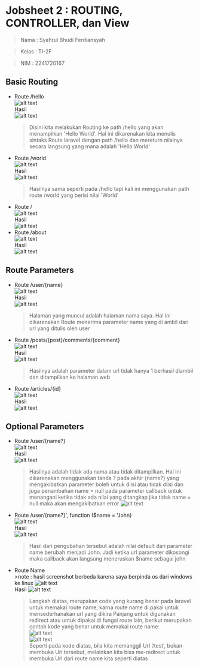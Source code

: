 # Jobsheet 2 : ROUTING, CONTROLLER, dan View

> Nama : Syahrul Bhudi Ferdiansyah

> Kelas : TI-2F

> NIM : 2241720167

## Basic Routing

-   Route /hello<br>
    ![alt text](./public/screenshot/image1.png)<br>
    Hasil <br>
    ![alt text](./public/screenshot/image-1.png)<br>
    > Disini kita melakukan Routing ke path /hello yang akan menampilkan 'Hello World'. Hal ini dikarenakan kita menulis sintaks Route laravel dengan path /hello dan mereturn nilainya secara langsung yang mana adalah 'Hello World'
-   Route /world<br>
    ![alt text](./public/screenshot/world.png)<br>
    Hasil<br>
    ![alt text](./public/screenshot/world-1.png)<br>
    > Hasilnya sama seperti pada /hello tapi kali ini menggunakan path route /world yang berisi nilai 'World'
-   Route /<br>
    ![alt text](./public/screenshot/base.png)<br>
    Hasil<br>
    ![alt text](./public/screenshot/base-1.png)<br>
-   Route /about<br>
    ![alt text](./public/screenshot/about.png)<br>
    Hasil<br>
    ![alt text](./public/screenshot/about1.png)<br>

## Route Parameters

-   Route /user/{name}<br>
    ![alt text](./public/screenshot/name.png)<br>
    Hasil<br>
    ![alt text](./public/screenshot/nama1.png)<br>
    > Halaman yang muncul adalah halaman nama saya. Hal ini dikarenakan Route menerima parameter name yang di ambil dari url yang ditulis oleh user
-   Route /posts/{post}/comments/{comment}<br>
    ![alt text](./public/screenshot/2par.png)<br>
    Hasil<br>
    ![alt text](./public/screenshot/2par1.png)<br>
    > Hasilnya adalah parameter dalam url tidak hanya 1 berhasil diambil dan ditampilkan ke halaman web
-   Route /articles/{id}<br>
    ![alt text](./public/screenshot/parid.png)<br>
    Hasil<br>
    ![alt text](./public/screenshot/parid1.png)<br>

## Optional Parameters

-   Route /user/{name?}<br>
    ![alt text](./public/screenshot/opt.png)<br>
    Hasil<br>
    ![alt text](./public/screenshot/opt1.png)<br>
    > Hasilnya adalah tidak ada nama atau tidak ditampilkan. Hal ini dikarenakan menggunakan tanda ? pada akhir {name?} yang mengakibatkan parameter boleh untuk diisi atau tidak diisi dan juga penambahan name = null pada parameter callback untuk menangani ketika tidak ada nilai yang ditangkap jika tidak name = null maka akan mengakibatkan error
    > ![alt text](./public/screenshot/err.png)<br>
-   Route /user/{name?}', function ($name = 'John)<br>
    ![alt text](./public/screenshot/john.png)<br>
    Hasil<br>
    ![alt text](./public/screenshot/john1.png)
    > Hasil dari pengubahan tersebut adalah nilai default dari parameter name berubah menjadi John. Jadi ketika url parameter dikosongi maka callback akan langsung meneruskan $name sebagai john
-   Route Name<br> >note : hasil screenshot berbeda karena saya berpinda os dari windows ke linux
    ![alt text](./public/screenshot/nama.png)<br>
    Hasil
    ![alt text](./public/screenshot/nama2.png)
    > Langkah diatas, merupakan code yang kurang benar pada laravel untuk
    > memakai route name, karna route name di pakai untuk mensederhanakan url yang dikira
    > Panjang untuk digunakan redirect atau untuk dipakai di fungsi route lain, berikut merupakan
    > contoh kode yang benar untuk memakai route name:<br>
    > ![alt text](./public/screenshot/cor.png)<br>
    > ![alt text](./public/screenshot/cor1.png)<br>Seperti pada kode diatas, bila kita memanggil Url ’/test’, bukan membuka Url tersebut,
    > melainkan kita bisa me-redirect untuk membuka Url dari route name kita seperti diatas

